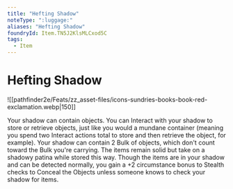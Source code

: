 ```yaml
---
title: "Hefting Shadow"
noteType: ":luggage:"
aliases: "Hefting Shadow"
foundryId: Item.TN5J2KlsMLCxod5C
tags:
  - Item
---
```


# Hefting Shadow
![[pathfinder2e/Feats/zz_asset-files/icons-sundries-books-book-red-exclamation.webp|150]]

Your shadow can contain objects. You can Interact with your shadow to store or retrieve objects, just like you would a mundane container (meaning you spend two Interact actions total to store and then retrieve the object, for example). Your shadow can contain 2 Bulk of objects, which don't count toward the Bulk you're carrying. The items remain solid but take on a shadowy patina while stored this way. Though the items are in your shadow and can be detected normally, you gain a +2 circumstance bonus to Stealth checks to Conceal the Objects unless someone knows to check your shadow for items.
